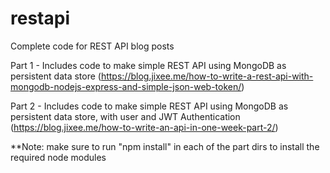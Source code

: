 # restapi
Complete code for REST API blog posts

Part 1 - Includes code to make simple REST API using MongoDB as persistent data store (https://blog.jixee.me/how-to-write-a-rest-api-with-mongodb-nodejs-express-and-simple-json-web-token/)


Part 2 - Includes code to make simple REST API using MongoDB as persistent data store, with user and JWT Authentication (https://blog.jixee.me/how-to-write-an-api-in-one-week-part-2/)


**Note: make sure to run "npm install" in each of the part dirs to install the required node modules
